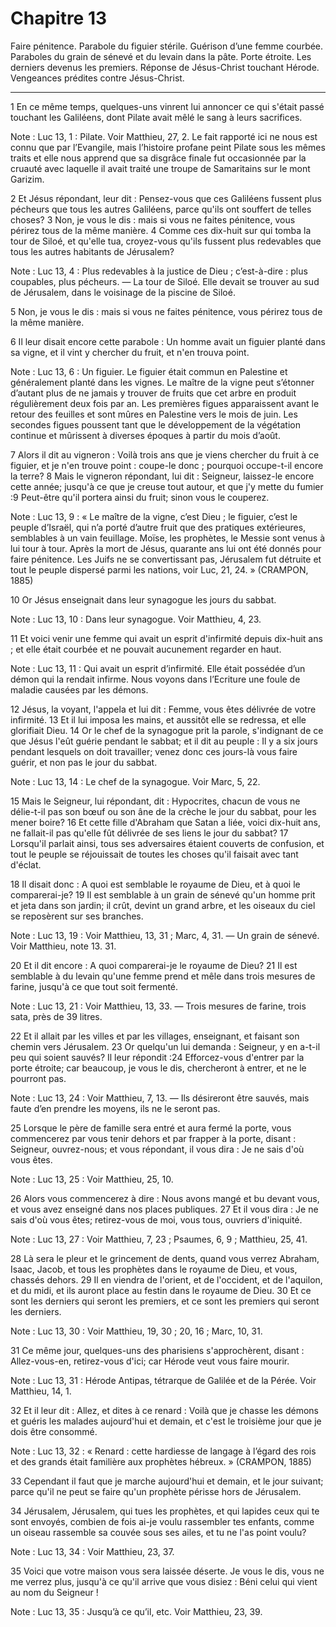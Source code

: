 # Chapitre 13

Faire pénitence.
Parabole du figuier stérile.
Guérison d’une femme courbée.
Paraboles du grain de sénevé et du levain dans la pâte.
Porte étroite.
Les derniers devenus les premiers.
Réponse de Jésus-Christ touchant Hérode.
Vengeances prédites contre Jésus-Christ.

***

1 En ce même temps, quelques-uns vinrent lui annoncer ce qui s'était passé touchant les Galiléens, dont Pilate avait mêlé le sang à leurs sacrifices.

<span class="bible-note">Note : </span> Luc 13, 1 : Pilate. Voir Matthieu, 27, 2. Le fait rapporté ici ne nous est connu que par l’Evangile, mais l’histoire profane peint Pilate sous les mêmes traits et elle nous apprend que sa disgrâce finale fut occasionnée par la cruauté avec laquelle il avait traité une troupe de Samaritains sur le mont Garizim.


2 Et Jésus répondant, leur dit : Pensez-vous que ces Galiléens fussent plus pécheurs que tous les autres Galiléens, parce qu'ils ont souffert de telles choses? 3 Non, je vous le dis : mais si vous ne faites pénitence, vous périrez tous de la même manière. 4 Comme ces dix-huit sur qui tomba la tour de Siloé, et qu'elle tua, croyez-vous qu'ils fussent plus redevables que tous les autres habitants de Jérusalem?

<span class="bible-note">Note : </span> Luc 13, 4 : Plus redevables à la justice de Dieu ; c’est-à-dire : plus coupables, plus pécheurs. ― La tour de Siloé. Elle devait se trouver au sud de Jérusalem, dans le voisinage de la piscine de Siloé.

5 Non, je vous le dis : mais si vous ne faites pénitence, vous périrez tous de la même manière.


6 Il leur disait encore cette parabole : Un homme avait un figuier planté dans sa vigne, et il vint y chercher du fruit, et n'en trouva point.

<span class="bible-note">Note : </span> Luc 13, 6 : Un figuier. Le figuier était commun en Palestine et généralement planté dans les vignes. Le maître de la vigne peut s’étonner d’autant plus de ne jamais y trouver de fruits que cet arbre en produit régulièrement deux fois par an. Les premières figues apparaissent avant le retour des feuilles et sont mûres en Palestine vers le mois de juin. Les secondes figues poussent tant que le développement de la végétation continue et mûrissent à diverses époques à partir du mois d’août.

7 Alors il dit au vigneron : Voilà trois ans que je viens chercher du fruit à ce figuier, et je n'en trouve point : coupe-le donc ; pourquoi occupe-t-il encore la terre? 8 Mais le vigneron répondant, lui dit : Seigneur, laissez-le encore cette année; jusqu'à ce que je creuse tout autour, et que j'y mette du fumier :9 Peut-être qu'il portera ainsi du fruit; sinon vous le couperez.

<span class="bible-note">Note : </span> Luc 13, 9 : « Le maître de la vigne, c’est Dieu ; le figuier, c’est le peuple d’Israël, qui n’a porté d’autre fruit que des pratiques extérieures, semblables à un vain feuillage. Moïse, les prophètes, le Messie sont venus à lui tour à tour. Après la mort de Jésus, quarante ans lui ont été donnés pour faire pénitence. Les Juifs ne se convertissant pas, Jérusalem fut détruite et tout le peuple dispersé parmi les nations, voir Luc, 21, 24. » (CRAMPON, 1885)


10 Or Jésus enseignait dans leur synagogue les jours du sabbat.

<span class="bible-note">Note : </span> Luc 13, 10 : Dans leur synagogue. Voir Matthieu, 4, 23.

11 Et voici venir une femme qui avait un esprit d'infirmité depuis dix-huit ans ; et elle était courbée et ne pouvait aucunement regarder en haut.

<span class="bible-note">Note : </span> Luc 13, 11 : Qui avait un esprit d’infirmité. Elle était possédée d’un démon qui la rendait infirme. Nous voyons dans l’Ecriture une foule de maladie causées par les démons.

12 Jésus, la voyant, l'appela et lui dit : Femme, vous êtes délivrée de votre infirmité. 13 Et il lui imposa les mains, et aussitôt elle se redressa, et elle glorifiait Dieu. 14 Or le chef de la synagogue prit la parole, s'indignant de ce que Jésus l'eût guérie pendant le sabbat; et il dit au peuple : Il y a six jours pendant lesquels on doit travailler; venez donc ces jours-là vous faire guérir, et non pas le jour du sabbat.

<span class="bible-note">Note : </span> Luc 13, 14 : Le chef de la synagogue. Voir Marc, 5, 22.

15 Mais le Seigneur, lui répondant, dit : Hypocrites, chacun de vous ne délie-t-il pas son bœuf ou son âne de la crèche le jour du sabbat, pour les mener boire? 16 Et cette fille d'Abraham que Satan a liée, voici dix-huit ans, ne fallait-il pas qu'elle fût délivrée de ses liens le jour du sabbat? 17 Lorsqu'il parlait ainsi, tous ses adversaires étaient couverts de confusion, et tout le peuple se réjouissait de toutes les choses qu'il faisait avec tant d'éclat.


18 Il disait donc : A quoi est semblable le royaume de Dieu, et à quoi le comparerai-je? 19 Il est semblable à un grain de sénevé qu'un homme prit et jeta dans son jardin; il crût, devint un grand arbre, et les oiseaux du ciel se reposèrent sur ses branches.

<span class="bible-note">Note : </span> Luc 13, 19 : Voir Matthieu, 13, 31 ; Marc, 4, 31. ― Un grain de sénevé. Voir Matthieu, note 13. 31.


20 Et il dit encore : A quoi comparerai-je le royaume de Dieu? 21 Il est semblable à du levain qu'une femme prend et mêle dans trois mesures de farine, jusqu'à ce que tout soit fermenté.

<span class="bible-note">Note : </span> Luc 13, 21 : Voir Matthieu, 13, 33. ― Trois mesures de farine, trois sata, près de 39 litres.


22 Et il allait par les villes et par les villages, enseignant, et faisant son chemin vers Jérusalem. 23 Or quelqu'un lui demanda : Seigneur, y en a-t-il peu qui soient sauvés? Il leur répondit :24 Efforcez-vous d'entrer par la porte étroite; car beaucoup, je vous le dis, chercheront à entrer, et ne le pourront pas.

<span class="bible-note">Note : </span> Luc 13, 24 : Voir Matthieu, 7, 13. ― Ils désireront être sauvés, mais faute d’en prendre les moyens, ils ne le seront pas.

25 Lorsque le père de famille sera entré et aura fermé la porte, vous commencerez par vous tenir dehors et par frapper à la porte, disant : Seigneur, ouvrez-nous; et vous répondant, il vous dira : Je ne sais d'où vous êtes.

<span class="bible-note">Note : </span> Luc 13, 25 : Voir Matthieu, 25, 10.

26 Alors vous commencerez à dire : Nous avons mangé et bu devant vous, et vous avez enseigné dans nos places publiques. 27 Et il vous dira : Je ne sais d'où vous êtes; retirez-vous de moi, vous tous, ouvriers d'iniquité.

<span class="bible-note">Note : </span> Luc 13, 27 : Voir Matthieu, 7, 23 ; Psaumes, 6, 9 ; Matthieu, 25, 41.

28 Là sera le pleur et le grincement de dents, quand vous verrez Abraham, Isaac, Jacob, et tous les prophètes dans le royaume de Dieu, et vous, chassés dehors. 29 Il en viendra de l'orient, et de l'occident, et de l'aquilon, et du midi, et ils auront place au festin dans le royaume de Dieu. 30 Et ce sont les derniers qui seront les premiers, et ce sont les premiers qui seront les derniers.

<span class="bible-note">Note : </span> Luc 13, 30 : Voir Matthieu, 19, 30 ; 20, 16 ; Marc, 10, 31.


31 Ce même jour, quelques-uns des pharisiens s'approchèrent, disant : Allez-vous-en, retirez-vous d'ici; car Hérode veut vous faire mourir.

<span class="bible-note">Note : </span> Luc 13, 31 : Hérode Antipas, tétrarque de Galilée et de la Pérée. Voir Matthieu, 14, 1.

32 Et il leur dit : Allez, et dites à ce renard : Voilà que je chasse les démons et guéris les malades aujourd'hui et demain, et c'est le troisième jour que je dois être consommé.

<span class="bible-note">Note : </span> Luc 13, 32 : « Renard : cette hardiesse de langage à l’égard des rois et des grands était familière aux prophètes hébreux. » (CRAMPON, 1885)

33 Cependant il faut que je marche aujourd'hui et demain, et le jour suivant; parce qu'il ne peut se faire qu'un prophète périsse hors de Jérusalem.


34 Jérusalem, Jérusalem, qui tues les prophètes, et qui lapides ceux qui te sont envoyés, combien de fois ai-je voulu rassembler tes enfants, comme un oiseau rassemble sa couvée sous ses ailes, et tu ne l'as point voulu?

<span class="bible-note">Note : </span> Luc 13, 34 : Voir Matthieu, 23, 37.

35 Voici que votre maison vous sera laissée déserte. Je vous le dis, vous ne me verrez plus, jusqu'à ce qu'il arrive que vous disiez : Béni celui qui vient au nom du Seigneur !

<span class="bible-note">Note : </span> Luc 13, 35 : Jusqu’à ce qu’il, etc. Voir Matthieu, 23, 39.

